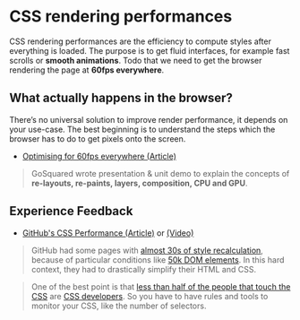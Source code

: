 # CSS rendering performances

CSS rendering performances are the efficiency to compute styles after everything is loaded.
The purpose is to get fluid interfaces, for example fast scrolls or **smooth animations**.
Todo that we need to get the browser rendering the page at **60fps everywhere**.


## What actually happens in the browser? 

There’s no universal solution to improve render performance, it depends on your use-case.
The best beginning is to understand the steps which the browser has to do to get pixels onto the screen.

 * [Optimising for 60fps everywhere (Article)][gosquared-article]

> GoSquared wrote presentation & unit demo to explain the concepts of **re-layouts, re-paints, layers, composition, CPU and GPU**.

[gosquared-article]: https://engineering.gosquared.com/optimising-60fps-everywhere-in-javascript


## Experience Feedback

 * [GitHub's CSS Performance (Article)][github-slides] or [(Video)][github-video]

> GitHub had some pages with [almost 30s of style recalculation][github-slow],
because of particular conditions like [50k DOM elements](github-context).
In this hard context, they had to drastically simplify their HTML and CSS.

> One of the best point is that [less than half of the people that touch the CSS][github-team] are [CSS developers][github-team-css].
So you have to have rules and tools to monitor your CSS, like the number of selectors. 

[github-slides]: https://speakerdeck.com/jonrohan/githubs-css-performance
[github-video]: https://vimeo.com/54990931
[github-slow]: https://speakerdeck.com/jonrohan/githubs-css-performance?slide=19 
[github-context]: https://speakerdeck.com/jonrohan/githubs-css-performance?slide=63
[github-team]: https://speakerdeck.com/jonrohan/githubs-css-performance?slide=101
[github-team-css]: https://speakerdeck.com/jonrohan/githubs-css-performance?slide=102




